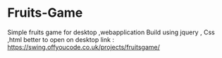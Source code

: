 # Fruits-Game
Simple fruits game for desktop ,webapplication
Build using jquery , Css ,html 
better to open on desktop
link : https://swing.offyoucode.co.uk/projects/fruitsgame/
